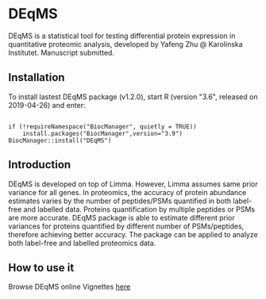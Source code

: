 # DEqMS
DEqMS is a statistical tool for testing differential protein expression in quantitative proteomic analysis, developed by Yafeng Zhu @ Karolinska Institutet. Manuscript submitted.

## Installation
To install lastest DEqMS package (v1.2.0), start R (version "3.6", released on 2019-04-26) and enter:
```{r}

if (!requireNamespace("BiocManager", quietly = TRUE))
    install.packages("BiocManager",version="3.9")
BiocManager::install("DEqMS")

```
## Introduction
DEqMS is developed on top of Limma. However, Limma assumes same prior variance for all genes. In proteomics, the accuracy of protein abundance estimates varies by the number of peptides/PSMs quantified in both label-free and labelled data. Proteins quantification by multiple peptides or PSMs are more accurate. DEqMS package is able to estimate different prior variances for proteins quantified by different number of PSMs/peptides, therefore achieving better accuracy. The package can be applied to analyze both label-free and labelled proteomics data.

## How to use it
Browse DEqMS online Vignettes [here](https://bioconductor.org/packages/release/bioc/vignettes/DEqMS/inst/doc/DEqMS-package-vignette.html)
